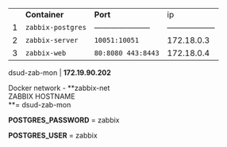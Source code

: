 |   |   |   |   |
|---|---|---|---|
||**Container**|**Port**|ip|
|1|`zabbix-postgres`|———————|——————|
|2|`zabbix-server`|`10051:10051`|172.18.0.3|
|3|`zabbix-web`|`80:8080 443:8443`|172.18.0.4|

dsud-zab-mon | **172.19.90.202**

Docker network - **zabbix-net  
ZABBIX HOSTNAME  
**= dsud-zab-mon

**POSTGRES_PASSWORD** = zabbix  
  
**POSTGRES_USER** = zabbix